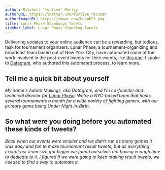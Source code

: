 ```yaml
---
author: Mitchell "furtive" Morley
authorURL: https://twitter.com/furtive_raccoon
authorImageURL: https://imgur.com/HgkWbZt.png
title: Lunar Phase Standings Tweets
sidebar_label: Lunar Phase Standing Tweets
---
```


Delivering updates to your online audience can be a rewarding, but tedious, task for tournament organizers.
Lunar Phase, a tournament-organizing and broadcast team based out of New York City, have automated some
 of the work involved in the post-event tweets for their events, like
 <a href="https://twitter.com/LunarPhaseProd/status/1102362770367021061" target="_blank">this one</a>.
I spoke to <a href="https://twitter.com/gramofdata" target="_blank">Datagram</a>,
 who authored this automated process, to learn more.

<!--truncate-->

## Tell me a quick bit about yourself

*My name's Adrian Mullings, aka Datagram, and I'm co-founder and technical director for
 <a href="https://twitter.com/LunarPhaseProd" target="_blank">Lunar Phase</a>.
We're a NYC-based team that hosts several tournaments a month for a wide variety of fighting games, with our
 primary game being Under Night In-Birth.*

## So what were you doing before you automated these kinds of tweets?

*Back when our events were smaller and we didn't run as many games it was easy and fun to make tournament
 result tweets, but as everything except our team size got bigger we found ourselves not having enough time
 to dedicate to it.
I figured if we were going to keep making result tweets, we needed to find a way to automate it.*

